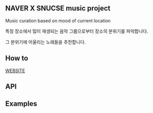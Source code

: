 ## NAVER X SNUCSE music project

  Music curation based on mood of current location
  
  특정 장소에서 많이 재생되는 음악 그룹으로부터 장소의 분위기를 파악합니다.

  그 분위기에 어울리는 노래들을 추천합니다.


## How to
   [WEBSITE](http://wlxyzlw.iptime.org:8008/test/)
   
## API


## Examples
